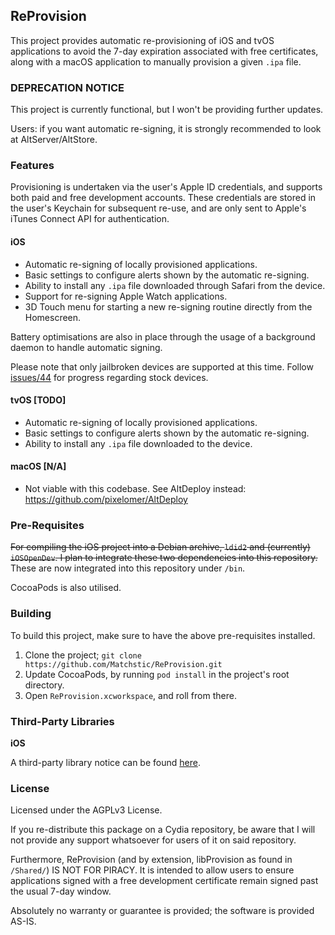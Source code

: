 ## ReProvision

This project provides automatic re-provisioning of iOS and tvOS applications to avoid the 7-day expiration associated with free certificates, along with a macOS application to manually provision a given `.ipa` file.

### DEPRECATION NOTICE

This project is currently functional, but I won't be providing further updates.

Users: if you want automatic re-signing, it is strongly recommended to look at AltServer/AltStore.

### Features

Provisioning is undertaken via the user's Apple ID credentials, and supports both paid and free development accounts. These credentials are stored in the user's Keychain for subsequent re-use, and are only sent to Apple's iTunes Connect API for authentication.

#### iOS

- Automatic re-signing of locally provisioned applications.
- Basic settings to configure alerts shown by the automatic re-signing.
- Ability to install any `.ipa` file downloaded through Safari from the device.
- Support for re-signing Apple Watch applications.
- 3D Touch menu for starting a new re-signing routine directly from the Homescreen.

Battery optimisations are also in place through the usage of a background daemon to handle automatic signing.

Please note that only jailbroken devices are supported at this time. Follow [issues/44](https://github.com/Matchstic/ReProvision/issues/44) for progress regarding stock devices.

#### tvOS [TODO]

- Automatic re-signing of locally provisioned applications.
- Basic settings to configure alerts shown by the automatic re-signing.
- Ability to install any `.ipa` file downloaded to the device.

#### macOS [N/A]

- Not viable with this codebase. See AltDeploy instead: https://github.com/pixelomer/AltDeploy

### Pre-Requisites

~~For compiling the iOS project into a Debian archive, `ldid2` and (currently) `iOSOpenDev`. I plan to integrate these two dependencies into this repository.~~ These are now integrated into this repository under `/bin`.

CocoaPods is also utilised.

### Building

To build this project, make sure to have the above pre-requisites installed.

1. Clone the project; `git clone https://github.com/Matchstic/ReProvision.git`
2. Update CocoaPods, by running `pod install` in the project's root directory.
3. Open `ReProvision.xcworkspace`, and roll from there.

### Third-Party Libraries

**iOS**

A third-party library notice can be found [here](https://raw.githubusercontent.com/Matchstic/ReProvision/master/iOS/HTML/openSourceLicenses.html).

### License

Licensed under the AGPLv3 License.

If you re-distribute this package on a Cydia repository, be aware that I will not provide any support whatsoever for users of it on said repository.

Furthermore, ReProvision (and by extension, libProvision as found in `/Shared/`) IS NOT FOR PIRACY. It is intended to allow users to ensure applications signed with a free development certificate remain signed past the usual 7-day window.

Absolutely no warranty or guarantee is provided; the software is provided AS-IS.
